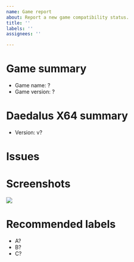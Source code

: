 ```yaml
---
name: Game report
about: Report a new game compatibility status.
title: ''
labels: ''
assignees: ''

---
```


<!-- Please use the game's name for issue Title -->

# Game summary
- Game name: ?
- Game version: ?

# Daedalus X64 summary
- Version: v?

# Issues
<!-- Summary of problems -->

# Screenshots
![](https://?)

# Recommended labels
<!-- See https://github.com/DaedalusX64-VitaGL-Compatibility/compatibility/labels -->
- A?
- B?
- C?
